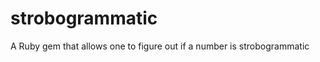 strobogrammatic
===============

A Ruby gem that allows one to figure out if a number is strobogrammatic
